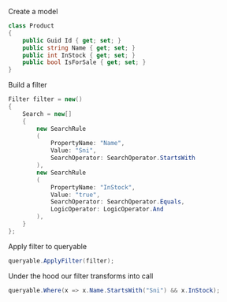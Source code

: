 Create a model

```c#
class Product
{
    public Guid Id { get; set; }
    public string Name { get; set; }
    public int InStock { get; set; }
    public bool IsForSale { get; set; }
}
```

Build a filter

```c#
Filter filter = new()
{
    Search = new[]
    {
        new SearchRule
        (
            PropertyName: "Name",
            Value: "Sni",
            SearchOperator: SearchOperator.StartsWith
        ),
        new SearchRule
        (
            PropertyName: "InStock",
            Value: "true",
            SearchOperator: SearchOperator.Equals,
            LogicOperator: LogicOperator.And
        ),
    }
};
```

Apply filter to queryable

```c#
queryable.ApplyFilter(filter);
```

Under the hood our filter transforms into call
```c#
queryable.Where(x => x.Name.StartsWith("Sni") && x.InStock);
```